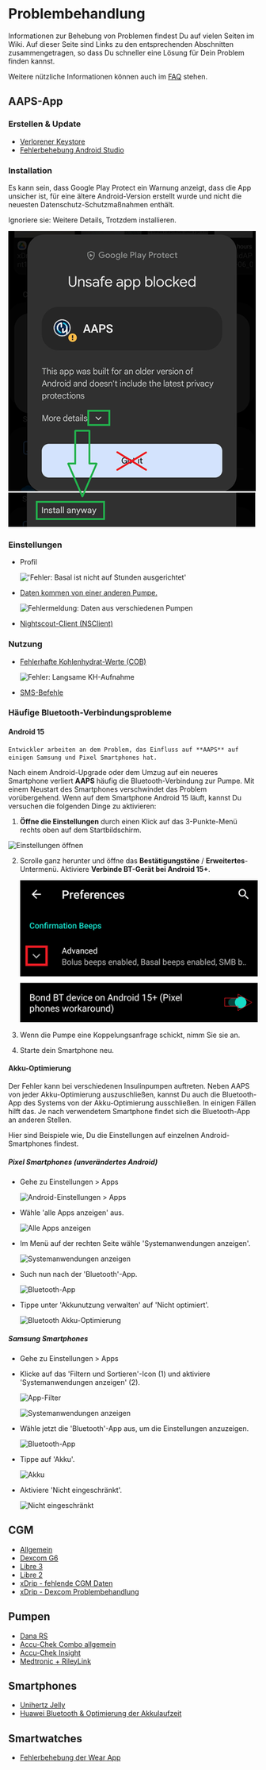 # Problembehandlung

Informationen zur Behebung von Problemen findest Du auf vielen Seiten im Wiki. Auf dieser Seite sind Links zu den entsprechenden Abschnitten zusammengetragen, so dass Du schneller eine Lösung für Dein Problem finden kannst.

Weitere nützliche Informationen können auch im [FAQ](../UsefulLinks/FAQ.md) stehen.

## AAPS-App

### Erstellen & Update

* [Verlorener Keystore](#troubleshooting_androidstudio-lost-keystore)
* [Fehlerbehebung Android Studio](TroubleshootingAndroidStudio)

### Installation

Es kann sein, dass Google Play Protect ein Warnung anzeigt, dass die App unsicher ist, für eine ältere Android-Version erstellt wurde und nicht die neuesten Datenschutz-Schutzmaßnahmen enthält.

Ignoriere sie: Weitere Details, Trotzdem installieren.

![Google Play Protect warning](../images/troubleshooting/InstallGPP.png)

### Einstellungen
* Profil

  !['Fehler: Basal ist nicht auf Stunden ausgerichtet'](../images/Screen_DifferentPump.png)

* [Daten kommen von einer anderen Pumpe.](#update30-failure-message-data-from-different-pump)

  ![Fehlermeldung: Daten aus verschiedenen Pumpen](../images/BasalNotAlignedToHours2.png)

* [Nightscout-Client (NSClient)](../GettingHelp/TroubleshootingNsClient.md)

### Nutzung
* [Fehlerhafte Kohlenhydrat-Werte (COB)](#CobCalculation-detection-of-wrong-cob-values)

   ![Fehler: Langsame KH-Aufnahme](../images/Calculator_SlowCarbAbsorption.png)

* [SMS-Befehle](#SMSCommands-troubleshooting)

### Häufige Bluetooth-Verbindungsprobleme

#### Android 15

```{warning}
Entwickler arbeiten an dem Problem, das Einfluss auf **AAPS** auf einigen Samsung und Pixel Smartphones hat.
```

Nach einem Android-Upgrade oder dem Umzug auf ein neueres Smartphone verliert **AAPS** häufig die Bluetooth-Verbindung zur Pumpe. Mit einem Neustart des Smartphones verschwindet das Problem vorübergehend. Wenn auf dem Smartphone Android 15 läuft, kannst Du versuchen die folgenden Dinge zu aktivieren:

1) **Öffne die Einstellungen** durch einen Klick auf das 3-Punkte-Menü rechts oben auf dem Startbildschirm.


![Einstellungen öffnen](../images/Pref2020_Open2.png)

2. Scrolle ganz herunter und öffne das **Bestätigungstöne** / **Erweitertes**-Untermenü. Aktiviere **Verbinde BT-Gerät bei Android 15+**.

   ![BondBT](../images/troubleshooting/BondBT.png)

3. Wenn die Pumpe eine Koppelungsanfrage schickt, nimm Sie sie an.

4. Starte dein Smartphone neu.

#### Akku-Optimierung

Der Fehler kann bei verschiedenen Insulinpumpen auftreten. Neben AAPS von jeder Akku-Optimierung auszuschließen, kannst Du auch die Bluetooth-App des Systems von der Akku-Optimierung ausschließen. In einigen Fällen hilft das. Je nach verwendetem Smartphone findet sich die Bluetooth-App an anderen Stellen.

Hier sind Beispiele wie, Du die Einstellungen auf einzelnen Android-Smartphones findest.


##### Pixel Smartphones (unverändertes Android)

* Gehe zu Einstellungen > Apps

  ![Android-Einstellungen > Apps](../images/troubleshooting/pixel/01_androidsettings.png)

* Wähle 'alle Apps anzeigen' aus.

  ![Alle Apps anzeigen](../images/troubleshooting/pixel/02_apps.png)

* Im Menü auf der rechten Seite wähle 'Systemanwendungen anzeigen'.

  ![Systemanwendungen anzeigen](../images/troubleshooting/pixel/03_allapps.png)

* Such nun nach der 'Bluetooth'-App.

  ![Bluetooth-App](../images/troubleshooting/pixel/03_bluetooth.png)

* Tippe unter 'Akkunutzung verwalten' auf 'Nicht optimiert'.

  ![Bluetooth Akku-Optimierung](../images/troubleshooting/pixel/04_btunrestricted.png)


##### Samsung Smartphones

* Gehe zu Einstellungen > Apps

* Klicke auf das 'Filtern und Sortieren'-Icon (1) und aktiviere 'Systemanwendungen anzeigen' (2).

  ![App-Filter](../images/troubleshooting/samsung/Samsung01_Apps.png)

  ![Systemanwendungen anzeigen](../images/troubleshooting/samsung/Samsung02_ShowSystemApps.png)

* Wähle jetzt die 'Bluetooth'-App aus, um die Einstellungen anzuzeigen.

  ![Bluetooth-App](../images/troubleshooting/samsung/Samsung03_BtApp.png)

* Tippe auf 'Akku'.

  ![Akku](../images/troubleshooting/samsung/Samsung04_Battery.png)

* Aktiviere 'Nicht eingeschränkt'.

  ![Nicht eingeschränkt](../images/troubleshooting/samsung/Samsung05_NotOptimized.png)


## CGM

* [Allgemein](#general-cgm-troubleshooting)
* [Dexcom G6](#DexcomG6-troubleshooting-g6)
* [Libre 3](#libre3-experiences-and-troubleshooting)
* [Libre 2](#Libre2-experiences-and-troubleshooting)
* [xDrip - fehlende CGM Daten](#xdrip-identify-receiver)
* [xDrip - Dexcom Problembehandlung](#xdrip-troubleshooting-dexcom-g5-g6-and-xdrip)

## Pumpen

* [Dana RS](#DanaRS-Insulin-Pump-dana-rs-specific-errors)
* [Accu-Chek Combo allgemein](../CompatiblePumps/Accu-Chek-Combo-Tips-for-Basic-usage.md)
* [Accu-Chek Insight](#Accu-Chek-Insight-Pump-insight-specific-errors)
* [Medtronic + RileyLink](#MedtronicPump-what-to-do-if-i-loose-connection-to-rileylink-and-or-pump)

## Smartphones

* [Unihertz Jelly](../CompatiblePhones/Jelly.md)
* [Huawei Bluetooth & Optimierung der Akkulaufzeit](../CompatiblePhones/Huawei.md)

## Smartwatches

* [Fehlerbehebung der Wear App](#Watchfaces-troubleshooting-the-wear-app)
